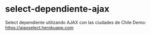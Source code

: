 # select-dependiente-ajax
Select dependiente utilizando AJAX con las ciudades de Chile
Demo: https://ajaxselect.herokuapp.com
